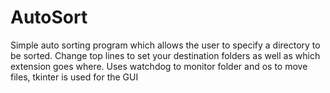 # AutoSort
Simple auto sorting program which allows the user to specify a directory to be sorted. Change top lines to set your destination folders as well as which extension goes where. Uses watchdog to monitor folder and os to move files, tkinter is used for the GUI
